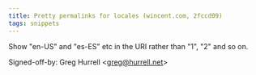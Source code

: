 ```yaml
---
title: Pretty permalinks for locales (wincent.com, 2fccd09)
tags: snippets
---
```


Show "en-US" and "es-ES" etc in the URI rather than "1", "2" and so on.

Signed-off-by: Greg Hurrell &lt;greg@hurrell.net&gt;
